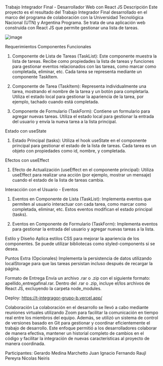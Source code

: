 Trabajo Integrador Final - Desarrollador Web con React JS
Descripción
Este proyecto es el resultado del Trabajo Integrador Final desarrollado en el marco del programa de colaboración con la Universidad Tecnológica Nacional (UTN) y Argentina Programa. Se trata de una aplicación web construida con React JS que permite gestionar una lista de tareas.

![image](https://github.com/JuanIgnacioMarchetto/tIntegragor-grupo-B/assets/43477348/7b85898e-48d5-4eea-9d6b-75b99713e834)

Requerimientos
Componentes Funcionales
1. Componente de Lista de Tareas (TaskList):
Este componente muestra la lista de tareas. Recibe como propiedades la lista de tareas y funciones para gestionar eventos relacionados con las tareas, como marcar como completada, eliminar, etc. Cada tarea se representa mediante un componente TaskItem.

2. Componente de Tarea (TaskItem):
Representa individualmente una tarea, mostrando el nombre de la tarea y un botón para completarla. Utiliza el estado local para gestionar la apariencia de la tarea, por ejemplo, tachado cuando está completada.

3. Componente de Formulario (TaskForm):
Contiene un formulario para agregar nuevas tareas. Utiliza el estado local para gestionar la entrada del usuario y envía la nueva tarea a la lista principal.

Estado con useState
1. Estado Principal (tasks):
Utiliza el hook useState en el componente principal para gestionar el estado de la lista de tareas. Cada tarea es un objeto con propiedades como id, nombre, y completada.

Efectos con useEffect
1. Efecto de Actualización (useEffect en el componente principal):
Utiliza useEffect para realizar una acción (por ejemplo, mostrar un mensaje) cuando el estado de la lista de tareas cambia.

Interacción con el Usuario - Eventos
1. Eventos en Componente de Lista (TaskList):
Implementa eventos que permiten al usuario interactuar con cada tarea, como marcar como completada, eliminar, etc. Estos eventos modifican el estado principal (tasks).

2. Eventos en Componente de Formulario (TaskForm):
Implementa eventos para gestionar la entrada del usuario y agregar nuevas tareas a la lista.

Estilo y Diseño
Aplica estilos CSS para mejorar la apariencia de los componentes. Se puede utilizar bibliotecas como styled-components si se desea.

Puntos Extra (Opcionales)
Implementa la persistencia de datos utilizando localStorage para que las tareas persistan incluso después de recargar la página.

Formato de Entrega
Envía un archivo .rar o .zip con el siguiente formato: apellido_entregafinal.rar. Dentro del .rar o .zip, incluye el/los archivos de React JS, excluyendo la carpeta node_modules.

Deploy:
https://t-integragor-grupo-b.vercel.app/

Colaboración
La colaboración en el desarrollo se llevó a cabo mediante reuniones virtuales utilizando Zoom para facilitar la comunicación en tiempo real entre los miembros del equipo. Además, se utilizó un sistema de control de versiones basado en Git para gestionar y coordinar eficientemente el trabajo de desarrollo. Este enfoque permitió a los desarrolladores colaborar de manera efectiva, mantener un historial completo de cambios en el código y facilitar la integración de nuevas características al proyecto de manera coordinada.

Participantes:
Gerardo Medina
Marchetto Juan Ignacio
Fernando Raujl Pereyra
Nicolas Neiris
